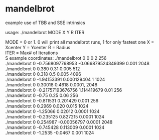 # mandelbrot

example use of TBB and SSE intrinsics

usage: ./mandelbrot MODE X Y R ITER

MODE = 0 or 1. 0 will print all mandelbrot runs, 1 for only fastest one
    X = Xcenter
    Y = Ycenter
    R = Radius                  
    ITER = Max# of Iterations   
    S
example coordinates:
        ./mandelbrot 0 0 0 2 256                                    
        ./mandelbrot 0 -0.7568097768953 -0.066879524349399 0.001 2048 
        ./mandelbrot 0 0.380 0.31 0.005 512                          
        ./mandelbrot 0 0.318 0.5 0.005 4096         
        ./mandelbrot 0 -1.94153391 0.000129404 1 1024        
        ./mandelbrot 0 0.30018 0.4618 0.0001, 2048     
        ./mandelbrot 0 -0.21757193676756 1.114419679 0.01 256    
        ./mandelbrot 0 -0.75 0.25 0.06 256                
        ./mandelbrot 0 -0.811531 0.201429 0.001 256     
        ./mandelbrot 0 0.2969 0.020 0.015 1024       
        ./mandelbrot 0 -1.25066 0.02012 0.0001 1024      
        ./mandelbrot 0 -0.235125 0.827215 0.0001 1024     
        ./mandelbrot 0 0.254987 -0.00056797 0.0001 2048           
        ./mandelbrot 0 -0.745428 0.113009 0.0001 1024     
        ./mandelbrot 0 -1.2535 -0.0467 0.001 1024        
